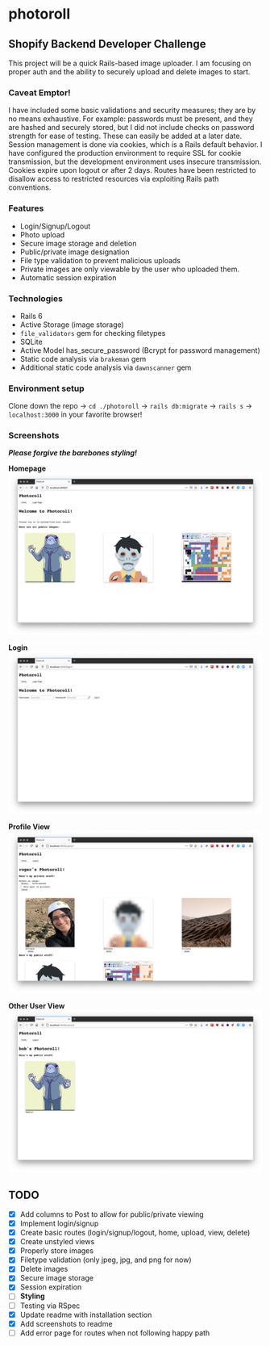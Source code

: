 # photoroll

## Shopify Backend Developer Challenge

This project will be a quick Rails-based image uploader. I am focusing on proper auth and the ability to securely upload and delete images to start. 

### Caveat Emptor!

I have included some basic validations and security measures; they are by no means exhaustive. For example: passwords must be present, and they are hashed and securely stored, but I did not include checks on password strength for ease of testing. These can easily be added at a later date. Session management is done via cookies, which is a Rails default behavior. I have configured the production environment to require SSL for cookie transmission, but the development environment uses insecure transmission. Cookies expire upon logout or after 2 days. Routes have been restricted to disallow access to restricted resources via exploiting Rails path conventions. 

### Features

- Login/Signup/Logout
- Photo upload
- Secure image storage and deletion
- Public/private image designation
- File type validation to prevent malicious uploads
- Private images are only viewable by the user who uploaded them.
- Automatic session expiration

### Technologies

- Rails 6
- Active Storage (image storage)
- `file_validators` gem for checking filetypes
- SQLite
- Active Model has_secure_password (Bcrypt for password management)
- Static code analysis via `brakeman` gem
- Additional static code analysis via `dawnscanner` gem

### Environment setup

Clone down the repo -> `cd ./photoroll` -> `rails db:migrate` -> `rails s` -> `localhost:3000` in your favorite browser!

### Screenshots

***Please forgive the barebones styling!***

**Homepage**
![Homepage](/screenshots/homepage.png)

**Login**
![Login](/screenshots/login.png)

**Profile View**
![Profile View](screenshots/profile_view.png)

**Other User View**
![Other User View](screenshots/other_user_view.png)

## TODO

- [x] Add columns to Post to allow for public/private viewing
- [x] Implement login/signup
- [x] Create basic routes (login/signup/logout, home, upload, view, delete)
- [x] Create unstyled views
- [x] Properly store images
- [x] Filetype validation (only jpeg, jpg, and png for now)
- [x] Delete images
- [x] Secure image storage
- [x] Session expiration
- [ ] **Styling**
- [ ] Testing via RSpec
- [x] Update readme with installation section
- [x] Add screenshots to readme
- [ ] Add error page for routes when not following happy path

